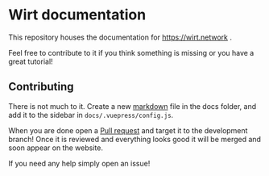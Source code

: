 # Wirt documentation

This repository houses the documentation for https://wirt.network .

Feel free to contribute to it if you think something is missing or you have a great tutorial!

## Contributing

There is not much to it. Create a new [markdown](https://www.markdownguide.org/basic-syntax) file in the docs folder, and add it to the sidebar in `docs/.vuepress/config.js`.

When you are done open a [Pull request](https://help.github.com/en/github/getting-started-with-github/github-glossary#pull-request) and target it to the development branch! Once it is reviewed and everything looks good it will be merged and soon appear on the website.

If you need any help simply open an issue!

